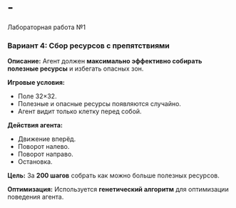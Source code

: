 # -
Лабораторная работа №1
### **Вариант 4: Сбор ресурсов с препятствиями**

**Описание:**
Агент должен **максимально эффективно собирать полезные ресурсы** и избегать опасных зон.

**Игровые условия:**

- Поле 32×32.
- Полезные и опасные ресурсы появляются случайно.
- Агент видит только клетку перед собой.

**Действия агента:**

- Движение вперёд.
- Поворот налево.
- Поворот направо.
- Остановка.

**Цель:**
 За **200 шагов** собрать как можно больше полезных ресурсов.

**Оптимизация:**
Используется **генетический алгоритм** для оптимизации поведения агента.
